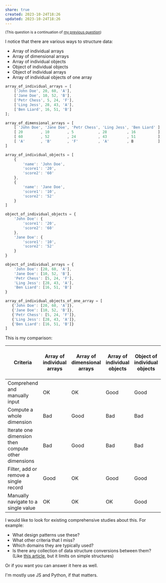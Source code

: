 ```yaml
---
share: true
created: 2023-10-24T18:26
updated: 2023-10-24T18:26
---
```

<sub>(This question is a continuation of [my previous question](https://softwareengineering.stackexchange.com/q/446480/192731))</sub>

I notice that there are various ways to structure data:
- Array of individual arrays
- Array of dimensional arrays
- Array of individual objects
- Object of individual objects
- Object of individual arrays
- Array of individual objects of one array

```js
array_of_individual_arrays = [
    ['John Doe', 20, 60, 'A'],
    ['Jane Doe', 10, 52, 'B'],
    ['Petr Chess', 5, 24, 'F'],
    ['Ling Jess', 28, 43, 'A'],
    ['Ben Liard', 16, 51, 'B']
];

array_of_dimensional_arrays = [
    [ 'John Doe', 'Jane Doe', 'Petr Chess', 'Ling Jess', 'Ben Liard' ],
    [ 20        , 10        , 5           , 28         , 16          ],
    [ 60        , 52        , 24          , 43         , 51          ],
    [ 'A'       , 'B'       , 'F'         , 'A'        , B           ]
] 

array_of_individual_objects = [
    {
        'name': 'John Doe',
        'score1': '20',
        'score2': '60'
    },
    {
        'name': 'Jane Doe',
        'score1': '10',
        'score2': '52'
    }
]

object_of_individual_objects = {
    'John Doe': {
        'score1': '20',
        'score2': '60'
    },
    'Jane Doe': {
        'score1': '10',
        'score2': '52'
    }
}

object_of_individual_arrays = {
    'John Doe': [20, 60, 'A'],
    'Jane Doe': [10, 52, 'B'],
    'Petr Chess': [5, 24, 'F'],
    'Ling Jess': [28, 43, 'A'],
    'Ben Liard': [16, 51, 'B']
}

array_of_individual_objects_of_one_array = [
   {'John Doe': [20, 60, 'A']},
   {'Jane Doe': [10, 52, 'B']},
   {'Petr Chess': [5, 24, 'F']},
   {'Ling Jess': [28, 43, 'A']},
   {'Ben Liard': [16, 51, 'B']}
]
```

This is my comparison:

| Criteria                                            | Array of individual arrays | Array of dimensional arrays | Array of individual objects | Object of individual objects | Object of individual arrays | Array of individual objects of one array |
| --------------------------------------------------- | -------------------------- | --------------------------- | --------------------------- | ---------------------------- | --------------------------- | ---------------------------------------- |
| Comprehend and manually input                       | OK                         | OK                          | Good                        | Good                         | OK                          | Good                                     |
| Compute a whole dimension                           | Bad                        | Good                        | Bad                         | Bad                          | Bad                         | Bad                                      |
| Iterate one dimension then compute other dimensions | Bad                        | Good                        | Bad                         | Bad                          | Bad                         | Bad                                      |
| Filter, add or remove a single record               | Good                       | OK                          | Good                        | Good                         | Good                        | OK                                       |
| Manually navigate to a single value                 | OK                         | OK                          | OK                          | Good                         | Good                        | OK                                       |

I would like to look for existing comprehensive studies about this. For example:
- What design patterns use these?
- What other criteria that I miss?
- Which domains they are typically used?
- Is there any collection of data structure conversions between them? (Like [this article](https://medium.com/programming-essentials/how-to-convert-between-data-structures-in-javascript-8f7cbde64722 'How to Convert Between Data Structures in JavaScript | by Cristian Salcescu | Frontend Essentials | Medium'), but it limits on simple structures) 

Or if you want you can answer it here as well.

I'm mostly use JS and Python, if that matters.
